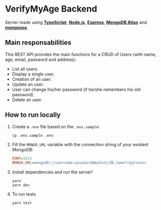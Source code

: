 # VerifyMyAge Backend

Server made using [**TypeScript**](https://www.typescriptlang.org/), [**Node.js**](https://nodejs.org/), [**Express**](https://expressjs.com/), [**MongoDB Atlas**](https://www.mongodb.com/cloud/atlas) and [**mongoose**](https://mongoosejs.com/).

## Main responsabilities

This REST API provides the main functions for a CRUD of Users (with name, age, email, password and address):

- List all users.
- Display a single user.
- Creation of an user.
- Update an user.
- User can change his/her password (if he/she remembers his old password).
- Delete an user.

## How to run locally

1. Create a `.env` file based on the `.env.sample`:

	```
	cp .env.sample .env
	```

1. Fill the `MONGO_URL` variable with the connection string of your existent MongoDB:

	```ini
	PORT=3333
	MONGO_URL=mongodb://username:password@myhost/db_name?<options>
	```

1. Install dependencies and run the server!
	```
	yarn
	yarn dev
	```

1. To run tests

	```
	yarn test
	```
